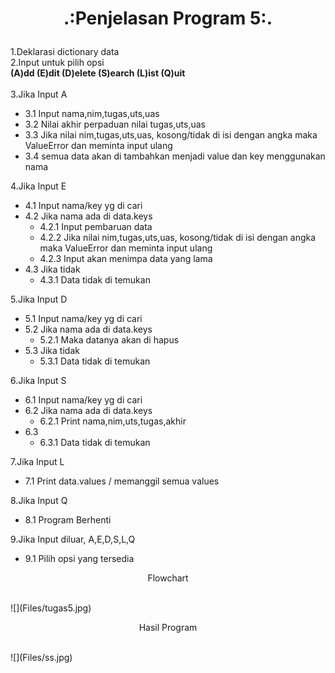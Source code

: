 # <p align="center">.:Penjelasan Program 5:.</p>

1.Deklarasi dictionary data<br>
2.Input untuk pilih opsi <br>
<strong>(A)dd       (E)dit      (D)elete     (S)earch      (L)ist     (Q)uit</strong> <br><br>
3.Jika Input A
* 3.1 Input nama,nim,tugas,uts,uas
* 3.2 Nilai akhir perpaduan nilai tugas,uts,uas
* 3.3 Jika nilai nim,tugas,uts,uas, kosong/tidak di isi dengan angka maka ValueError dan meminta input ulang
* 3.4 semua data akan di tambahkan menjadi value dan key menggunakan nama
	
4.Jika Input E
* 4.1 Input nama/key yg di cari
* 4.2 Jika nama ada di data.keys
	* 4.2.1 Input pembaruan data
	* 4.2.2 Jika nilai nim,tugas,uts,uas, kosong/tidak di isi dengan angka maka ValueError dan meminta input ulang
	* 4.2.3 Input akan menimpa data yang lama
* 4.3 Jika tidak
	* 4.3.1 Data tidak di temukan
		
5.Jika Input D
* 5.1 Input nama/key yg di cari
* 5.2 Jika nama ada di data.keys
	* 5.2.1 Maka datanya akan di hapus
* 5.3 Jika tidak
	* 5.3.1 Data tidak di temukan
		
6.Jika Input S
* 6.1 Input nama/key yg di cari
* 6.2 Jika nama ada di data.keys
	* 6.2.1 Print nama,nim,uts,tugas,akhir
* 6.3
	* 6.3.1 Data tidak di temukan

7.Jika Input L
* 7.1 Print data.values / memanggil semua values
	
8.Jika Input Q
* 8.1 Program Berhenti

9.Jika Input diluar, A,E,D,S,L,Q
* 9.1 Pilih opsi yang tersedia
<p align="center">Flowchart</p><br>
![](Files/tugas5.jpg)
<p align="center">Hasil Program</p><br>
![](Files/ss.jpg)
